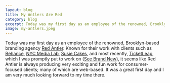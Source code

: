 ```yaml
---              
layout: blog
title: My Antlers Are Red
category: blog
excerpt: Today was my first day as an employee of the renowned, Brooklyn-based branding agency Red Antler.
image: my-antlers.jpeg
---
```

Today was my first day as an employee of the renowned, Brooklyn-based branding agency [Red Antler](http://redantler.com). Known for their work with clients such as [Behance](http://www.behance.com/), [NYC Media Lab](http://nycmedialab.net/), [Susie Cakes](https://www.susiecakes.com/), and most recently, [TicketLeap](http://www.ticketleap.com/), which I was promptly put to work on ([See Brand New](http://www.underconsideration.com/brandnew/archives/ticketleap_ditches_frog.php)), it seems like Red Antler is always producing very exciting and fun work for consumer-focused clients; many of which are web-based. It was a great first day and I am very much looking forward to my time there.